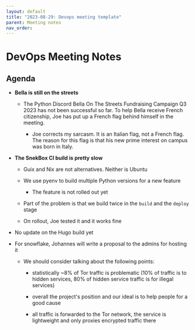 ```yaml
---
layout: default
title: "2023-08-29: Devops meeting template"
parent: Meeting notes
nav_order:
---
```


# DevOps Meeting Notes


<!--

Useful links

- Infra open issues: https://github.com/python-discord/infra/issues

- infra open pull requests: https://github.com/python-discord/infra/pulls

- *If* any open issue or pull request needs discussion, why was the existing
  asynchronous logged communication over GitHub insufficient?

-->


## Agenda

- **Bella is still on the streets**

  - The Python Discord Bella On The Streets Fundraising Campaign Q3 2023 has not
    been successful so far. To help Bella receive French citizenship, Joe has
    put up a French flag behind himself in the meeting.

    - Joe corrects my sarcasm. It is an Italian flag, not a French flag. The
      reason for this flag is that his new prime interest on campus was born in
      Italy.

- **The SnekBox CI build is pretty slow**

  - Guix and Nix are not alternatives. Neither is Ubuntu

  - We use pyenv to build multiple Python versions for a new feature

    - The feature is not rolled out yet

  - Part of the problem is that we build twice in the `build` and the `deploy`
    stage

  - On rollout, Joe tested it and it works fine

- No update on the Hugo build yet

- For snowflake, Johannes will write a proposal to the admins for hosting it

  - We should consider talking about the following points:

    - statistically ~8% of Tor traffic is problematic (10% of traffic is to
      hidden services, 80% of hidden service traffic is for illegal services)

    - overall the project's position and our ideal is to help people for a good
      cause

    - all traffic is forwarded to the Tor network, the service is lightweight
      and only proxies encrypted traffic there




<!-- vim: set textwidth=80 sw=2 ts=2: -->
